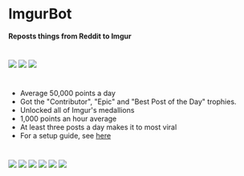 # ImgurBot

**Reposts things from Reddit to Imgur**

#
![](https://i.imgur.com/dyrQgzG.png)
![](https://i.imgur.com/Li46K6K.png)
![](https://i.imgur.com/YluJh5q.png)
#
- Average 50,000 points a day
- Got the "Contributor", "Epic" and "Best Post of the Day" trophies.
- Unlocked all of Imgur's medallions
- 1,000 points an hour average
- At least three posts a day makes it to most viral
- For a setup guide, see [here](https://mr-steal-your-script.github.io/ImgurBot.html?)
#
![](https://i.imgur.com/M9xfNiJ.png)
![](https://i.imgur.com/Pm2bnoo.png)
![](https://i.imgur.com/fNz8Run.png)
![](https://i.imgur.com/wCUIlbY.png)
![](https://i.imgur.com/DNWgQLT.png)
![](https://i.imgur.com/dAjtWeK.png)
